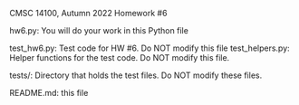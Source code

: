 CMSC 14100, Autumn 2022
Homework #6

hw6.py: You will do your work in this Python file

test_hw6.py: Test code for HW #6.  Do NOT modify this file
test_helpers.py: Helper functions for the test code.  Do NOT modify this file.

tests/: Directory that holds the test files.  Do NOT modify these files.

README.md: this file
